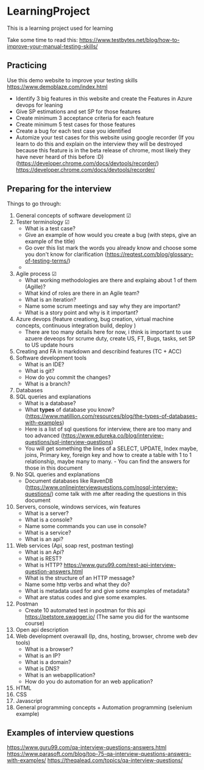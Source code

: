 # LearningProject
This is a learning project used for learning

Take some time to read this:
https://www.testbytes.net/blog/how-to-improve-your-manual-testing-skills/

Practicing
---
Use this demo website to improve your testing skills
https://www.demoblaze.com/index.html

- Identify 3 big features in this website and create the Features in Azure devops for leaning
- Give SP estimations and set SP for those features
- Create minimum 3 acceptance criteria for each feature
- Create minimum 5 test cases for those features
- Create a bug for each test case you identified
- Automize your test cases for this website using google recorder (If you learn to do this and explain on the interview they will be destroyed because this feature is in the beta release of chrome, most likely they have never heard of this before :D)
(https://developer.chrome.com/docs/devtools/recorder/)
https://developer.chrome.com/docs/devtools/recorder/

Preparing for the interview
---

Things to go through:
1. General concepts of software development &#x2611;
2. Tester terminology &#x2611;
    - What is a test case?
    - Give an example of how would you create a bug (with steps, give an example of the title)
    - Go over this list mark the words you already know and choose some you don't know for clarification (https://reqtest.com/blog/glossary-of-testing-terms/)
    - 
3. Agile process &#x2611;
    - What working methodologies are there and explaing about 1 of them (Agille)?
    - What kind of roles are there in an Agile team?
    - What is an iteration?
    - Name some scrum meetings and say why they are important?
    - What is a story point and why is it important?
4. Azure devops (feature creationg, bug creation, virtual machine concepts, continuous integration build, deploy )
   - There are too many details here for now, i think is important to use azuere deveops for scrume duty, create US, FT, Bugs, tasks, set SP to US update hours
5. Creating and FA in markdown and describind features (TC + ACC)
6. Software development tools
    - What is an IDE?
    - What is git?
    - How do you commit the changes?
    - What is a branch?
7. Databases 
8. SQL queries and explanations
    - What is a database?
    - What __types__ of database you know? (https://www.matillion.com/resources/blog/the-types-of-databases-with-examples)
    - Here is a list of sql questions for interview, there are too many and too advanced (https://www.edureka.co/blog/interview-questions/sql-interview-questions)
    - You will get something the lines of a SELECT, UPDATE, Index maybe, joins, Primary key, foreign key and how to create a table with 1 to 1 relationship, maybe many to many.     - You can find the answers for those in this document
9. No SQL queries and explanations
    - Document databases like RavenDB (https://www.onlineinterviewquestions.com/nosql-interview-questions/) come    talk with me after reading the questions in this document
10. Servers, console, windows services, win features
    - What is a server?
    - What is a console?
    - Name some commands you can use in console?
    - What is a service?
    - What is an api?
11. Web services (Api, soap rest, postman testing)
    - What is an Api?
    - What is REST?
    - What is HTTP? https://www.guru99.com/rest-api-interview-question-answers.html
    - What is the structure of an HTTP message?
    - Name some http verbs and what they do?
    - What is metadata used for and give some examples of metadata?
    - What are status codes and give some examples.
12. Postman
    - Create 10 automated test in postman for this api https://petstore.swagger.io/ (The same you did for the wantsome course)
13. Open api description
14. Web development overawall (Ip, dns, hosting, browser, chrome web dev tools)
    - What is a browser?
    - What is an IP?
    - What is a domain?
    - What is DNS?
    - What is an webappllication?
    - How do you do automation for an web application?
15. HTML
16. CSS
17. Javascript
18. General programming concepts +  Automation programming (selenium example)

## Examples of interview questions

https://www.guru99.com/qa-interview-questions-answers.html
https://www.parasoft.com/blog/top-75-qa-interview-questions-answers-with-examples/
https://theqalead.com/topics/qa-interview-questions/

